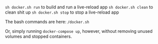 `sh docker.sh run` to build and run a live-reload app
`sh docker.sh clean` to clean shit up
`sh docker.sh stop` to stop a live-reload app

The bash commands are here: `/docker.sh`

Or, simply running `docker-compose up`, however, without removing unused volumes and stopped containers.